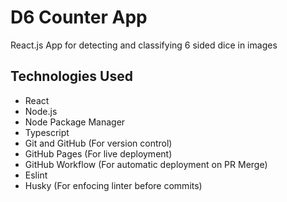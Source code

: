 # D6 Counter App

React.js App for detecting and classifying 6 sided dice in images

## Technologies Used

-   React
-   Node.js
-   Node Package Manager
-   Typescript
-   Git and GitHub (For version control)
-   GitHub Pages (For live deployment)
-   GitHub Workflow (For automatic deployment on PR Merge)
-   Eslint
-   Husky (For enfocing linter before commits)

